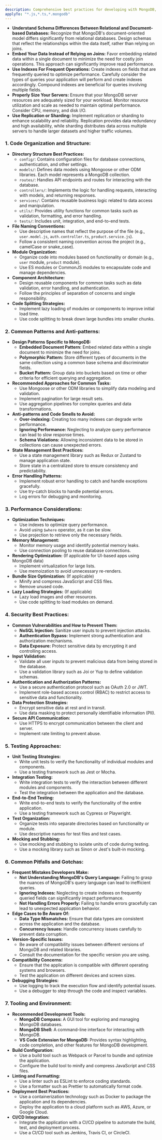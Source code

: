 ```yaml
---
description: Comprehensive best practices for developing with MongoDB, covering schema design, code organization, performance optimization, security considerations, and testing strategies. This instruction provides actionable guidance to help developers build robust and scalable MongoDB applications.
applyTo: "*.js,*.ts,*.mongodb"
---
```

- **Understand Schema Differences Between Relational and Document-based Databases:**  Recognize that MongoDB's document-oriented model differs significantly from relational databases. Design schemas that reflect the relationships within the data itself, rather than relying on joins.
- **Embed Your Data Instead of Relying on Joins:** Favor embedding related data within a single document to minimize the need for costly join operations. This approach can significantly improve read performance.
- **Use Indexes For Frequent Operations:**  Create indexes on fields that are frequently queried to optimize performance. Carefully consider the types of queries your application will perform and create indexes accordingly. Compound indexes are beneficial for queries involving multiple fields.
- **Properly Size Your Servers:** Ensure that your MongoDB server resources are adequately sized for your workload. Monitor resource utilization and scale as needed to maintain optimal performance. Consider CPU, memory, and disk I/O.
- **Use Replication or Sharding:** Implement replication or sharding to enhance scalability and reliability. Replication provides data redundancy and high availability, while sharding distributes data across multiple servers to handle larger datasets and higher traffic volumes.

### 1. Code Organization and Structure:

- **Directory Structure Best Practices:**
    - `config/`: Contains configuration files for database connections, authentication, and other settings.
    - `models/`: Defines data models using Mongoose or other ODM libraries. Each model represents a MongoDB collection.
    - `routes/`: Handles API endpoints and routes for interacting with the database.
    - `controllers/`: Implements the logic for handling requests, interacting with models, and returning responses.
    - `services/`: Contains reusable business logic related to data access and manipulation.
    - `utils/`: Provides utility functions for common tasks such as validation, formatting, and error handling.
    - `tests/`: Includes unit, integration, and end-to-end tests.
- **File Naming Conventions:**
    - Use descriptive names that reflect the purpose of the file (e.g., `user.model.js`, `auth.controller.ts`, `product.service.js`).
    - Follow a consistent naming convention across the project (e.g., camelCase or snake_case).
- **Module Organization:**
    - Organize code into modules based on functionality or domain (e.g., `user` module, `product` module).
    - Use ES modules or CommonJS modules to encapsulate code and manage dependencies.
- **Component Architecture:**
    - Design reusable components for common tasks such as data validation, error handling, and authentication.
    - Follow the principles of separation of concerns and single responsibility.
- **Code Splitting Strategies:**
    - Implement lazy loading of modules or components to improve initial load time.
    - Use code splitting to break down large bundles into smaller chunks.

### 2. Common Patterns and Anti-patterns:

- **Design Patterns Specific to MongoDB:**
    - **Embedded Document Pattern:** Embed related data within a single document to minimize the need for joins.
    - **Polymorphic Pattern:** Store different types of documents in the same collection using a common base schema and discriminator fields.
    - **Bucket Pattern:** Group data into buckets based on time or other criteria for efficient querying and aggregation.
- **Recommended Approaches for Common Tasks:**
    - Use Mongoose or other ODM libraries to simplify data modeling and validation.
    - Implement pagination for large result sets.
    - Use aggregation pipelines for complex queries and data transformations.
- **Anti-patterns and Code Smells to Avoid:**
    - **Over-indexing:** Creating too many indexes can degrade write performance.
    - **Ignoring Performance:** Neglecting to analyze query performance can lead to slow response times.
    - **Schema Violations:** Allowing inconsistent data to be stored in collections can cause unexpected errors.
- **State Management Best Practices:**
    - Use a state management library such as Redux or Zustand to manage application state.
    - Store state in a centralized store to ensure consistency and predictability.
- **Error Handling Patterns:**
    - Implement robust error handling to catch and handle exceptions gracefully.
    - Use try-catch blocks to handle potential errors.
    - Log errors for debugging and monitoring.

### 3. Performance Considerations:

- **Optimization Techniques:**
    - Use indexes to optimize query performance.
    - Avoid using `$where` operator, as it can be slow.
    - Use projection to retrieve only the necessary fields.
- **Memory Management:**
    - Monitor memory usage and identify potential memory leaks.
    - Use connection pooling to reuse database connections.
- **Rendering Optimization:** (If applicable for UI-based apps using MongoDB data)
    - Implement virtualization for large lists.
    - Use memoization to avoid unnecessary re-renders.
- **Bundle Size Optimization:** (If applicable)
    - Minify and compress JavaScript and CSS files.
    - Remove unused code.
- **Lazy Loading Strategies:** (If applicable)
    - Lazy load images and other resources.
    - Use code splitting to load modules on demand.

### 4. Security Best Practices:

- **Common Vulnerabilities and How to Prevent Them:**
    - **NoSQL Injection:** Sanitize user inputs to prevent injection attacks.
    - **Authentication Bypass:** Implement strong authentication and authorization mechanisms.
    - **Data Exposure:** Protect sensitive data by encrypting it and controlling access.
- **Input Validation:**
    - Validate all user inputs to prevent malicious data from being stored in the database.
    - Use a validation library such as Joi or Yup to define validation schemas.
- **Authentication and Authorization Patterns:**
    - Use a secure authentication protocol such as OAuth 2.0 or JWT.
    - Implement role-based access control (RBAC) to restrict access to sensitive data and functionality.
- **Data Protection Strategies:**
    - Encrypt sensitive data at rest and in transit.
    - Use data masking to protect personally identifiable information (PII).
- **Secure API Communication:**
    - Use HTTPS to encrypt communication between the client and server.
    - Implement rate limiting to prevent abuse.

### 5. Testing Approaches:

- **Unit Testing Strategies:**
    - Write unit tests to verify the functionality of individual modules and components.
    - Use a testing framework such as Jest or Mocha.
- **Integration Testing:**
    - Write integration tests to verify the interaction between different modules and components.
    - Test the integration between the application and the database.
- **End-to-End Testing:**
    - Write end-to-end tests to verify the functionality of the entire application.
    - Use a testing framework such as Cypress or Playwright.
- **Test Organization:**
    - Organize tests into separate directories based on functionality or module.
    - Use descriptive names for test files and test cases.
- **Mocking and Stubbing:**
    - Use mocking and stubbing to isolate units of code during testing.
    - Use a mocking library such as Sinon or Jest's built-in mocking.

### 6. Common Pitfalls and Gotchas:

- **Frequent Mistakes Developers Make:**
    - **Not Understanding MongoDB's Query Language:**  Failing to grasp the nuances of MongoDB's query language can lead to inefficient queries.
    - **Ignoring Indexes:**  Neglecting to create indexes on frequently queried fields can significantly impact performance.
    - **Not Handling Errors Properly:**  Failing to handle errors gracefully can lead to unexpected application behavior.
- **Edge Cases to Be Aware Of:**
    - **Data Type Mismatches:** Ensure that data types are consistent across the application and the database.
    - **Concurrency Issues:**  Handle concurrency issues carefully to prevent data corruption.
- **Version-Specific Issues:**
    - Be aware of compatibility issues between different versions of MongoDB and related libraries.
    - Consult the documentation for the specific version you are using.
- **Compatibility Concerns:**
    - Ensure that the application is compatible with different operating systems and browsers.
    - Test the application on different devices and screen sizes.
- **Debugging Strategies:**
    - Use logging to track the execution flow and identify potential issues.
    - Use a debugger to step through the code and inspect variables.

### 7. Tooling and Environment:

- **Recommended Development Tools:**
    - **MongoDB Compass:** A GUI tool for exploring and managing MongoDB databases.
    - **MongoDB Shell:** A command-line interface for interacting with MongoDB.
    - **VS Code Extension for MongoDB:** Provides syntax highlighting, code completion, and other features for MongoDB development.
- **Build Configuration:**
    - Use a build tool such as Webpack or Parcel to bundle and optimize the application.
    - Configure the build tool to minify and compress JavaScript and CSS files.
- **Linting and Formatting:**
    - Use a linter such as ESLint to enforce coding standards.
    - Use a formatter such as Prettier to automatically format code.
- **Deployment Best Practices:**
    - Use a containerization technology such as Docker to package the application and its dependencies.
    - Deploy the application to a cloud platform such as AWS, Azure, or Google Cloud.
- **CI/CD Integration:**
    - Integrate the application with a CI/CD pipeline to automate the build, test, and deployment process.
    - Use a CI/CD tool such as Jenkins, Travis CI, or CircleCI.